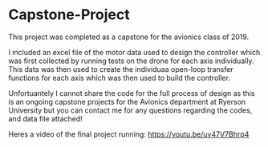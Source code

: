 # Capstone-Project

This project was completed as a capstone for the avionics class of 2019. 

I included an excel file of the motor data used to design the controller which was first collected by running tests on the drone for each axis individually. This data was then used to create the individuaa open-loop transfer functions for each axis which was then used to build the controller. 


Unfortuantely I cannot share the code for the full process of design as this is an ongoing capstone projects for the Avionics department at Ryerson University but you can contact me for any questions regarding the codes, and data file attached! 

Heres a video of the final project running: https://youtu.be/uv47V7Bhrp4
